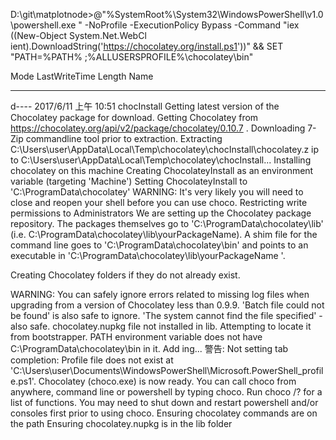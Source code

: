 D:\git\matplotnode>@"%SystemRoot%\System32\WindowsPowerShell\v1.0\powershell.exe
" -NoProfile -ExecutionPolicy Bypass -Command "iex ((New-Object System.Net.WebCl
ient).DownloadString('https://chocolatey.org/install.ps1'))" && SET "PATH=%PATH%
;%ALLUSERSPROFILE%\chocolatey\bin"

Mode                LastWriteTime     Length Name
----                -------------     ------ ----
d----       2017/6/11  上午 10:51            chocInstall
Getting latest version of the Chocolatey package for download.
Getting Chocolatey from https://chocolatey.org/api/v2/package/chocolatey/0.10.7
.
Downloading 7-Zip commandline tool prior to extraction.
Extracting C:\Users\user\AppData\Local\Temp\chocolatey\chocInstall\chocolatey.z
ip to C:\Users\user\AppData\Local\Temp\chocolatey\chocInstall...
Installing chocolatey on this machine
Creating ChocolateyInstall as an environment variable (targeting 'Machine')
  Setting ChocolateyInstall to 'C:\ProgramData\chocolatey'
WARNING: It's very likely you will need to close and reopen your shell
  before you can use choco.
Restricting write permissions to Administrators
We are setting up the Chocolatey package repository.
The packages themselves go to 'C:\ProgramData\chocolatey\lib'
  (i.e. C:\ProgramData\chocolatey\lib\yourPackageName).
A shim file for the command line goes to 'C:\ProgramData\chocolatey\bin'
  and points to an executable in 'C:\ProgramData\chocolatey\lib\yourPackageName
'.

Creating Chocolatey folders if they do not already exist.

WARNING: You can safely ignore errors related to missing log files when
  upgrading from a version of Chocolatey less than 0.9.9.
  'Batch file could not be found' is also safe to ignore.
  'The system cannot find the file specified' - also safe.
chocolatey.nupkg file not installed in lib.
 Attempting to locate it from bootstrapper.
PATH environment variable does not have C:\ProgramData\chocolatey\bin in it. Add
ing...
警告: Not setting tab completion: Profile file does not exist at
'C:\Users\user\Documents\WindowsPowerShell\Microsoft.PowerShell_profile.ps1'.
Chocolatey (choco.exe) is now ready.
You can call choco from anywhere, command line or powershell by typing choco.
Run choco /? for a list of functions.
You may need to shut down and restart powershell and/or consoles
 first prior to using choco.
Ensuring chocolatey commands are on the path
Ensuring chocolatey.nupkg is in the lib folder